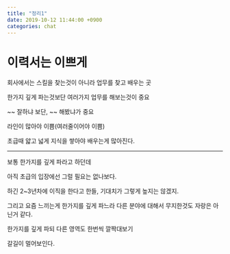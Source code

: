 ```yaml
---
title: "정리1"
date: 2019-10-12 11:44:00 +0900
categories: chat
---
```


# 이력서는 이쁘게
회사에서는 스킬을 찾는것이 아니라 업무를 찾고 배우는 곳

한가지 깊게 파는것보단 여러가지 업무를 해보는것이 중요

~~ 잘하냐 보단, ~~ 해봤냐가 중요

라인이 많아야 이쁨(여러줄이어야 이쁨)

초급때 얇고 넓게 지식을 쌓아야 배우는게 많아진다.

---


보통 한가지를 깊게 파라고 하던데

아직 초급의 입장에선 그럴 필요는 없나보다.

하긴 2~3년차에 이직을 한다고 한들, 기대치가 그렇게 높지는 않겠지.

그리고 요즘 느끼는게 한가지를 깊게 파느라 다른 분야에 대해서 무지한것도 자랑은 아닌거 같다.

한가지를 깊게 파되 다른 영역도 한번씩 깔짝대보기

갈길이 멀어보인다.
